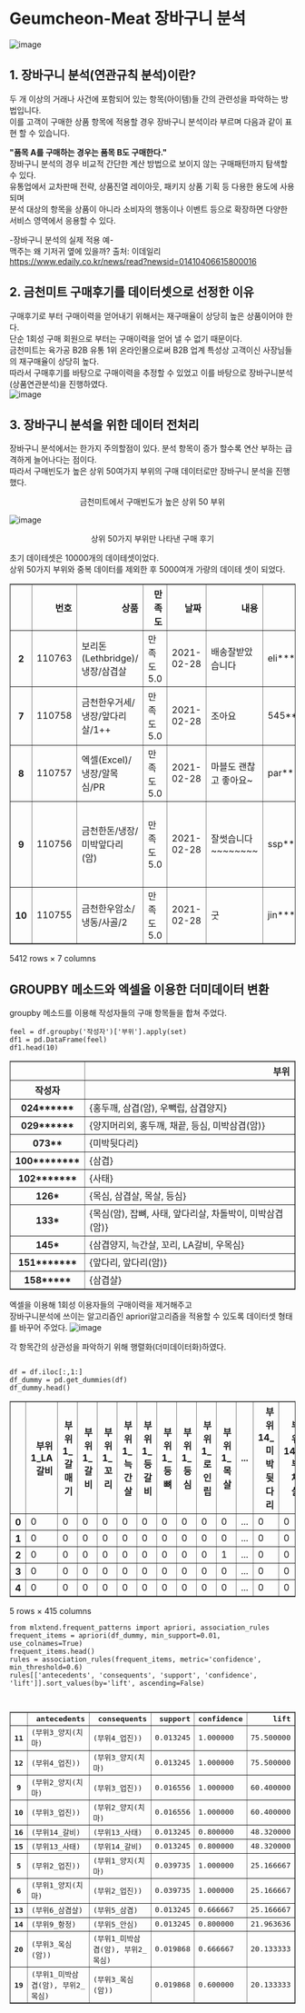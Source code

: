 # Geumcheon-Meat 장바구니 분석
![image](https://user-images.githubusercontent.com/71205453/109490613-cd861b80-7acb-11eb-8ef0-0bbd0bcc5fc5.png)

## 1. 장바구니 분석(연관규칙 분석)이란?
두 개 이상의 거래나 사건에 포함되어 있는 항목(아이템)들 간의 관련성을 파악하는 방법입니다.   
이를 고객이 구매한 상품 항목에 적용할 경우 장바구니 분석이라 부르며 다음과 같이 표현 할 수 있습니다.

**"품목 A를 구매하는 경우는 품목 B도 구매한다."**   
장바구니 분석의 경우 비교적 간단한 계산 방법으로 보이지 않는 구매패턴까지 탐색할 수 있다.   
유통업에서 교차판매 전략, 상품진열 레이아웃, 패키지 상품 기획 등 다용한 용도에 사용되며    
분석 대상의 항목을 상품이 아니라 소비자의 행동이나 이벤트 등으로 확장하면 다양한 서비스 영역에서 응용할 수 있다.

-장바구니 분석의 실제 적용 예-   
맥주는 왜 기저귀 옆에 있을까? 출처: 이데일리   
https://www.edaily.co.kr/news/read?newsid=01410406615800016

## 2. 금천미트 구매후기를 데이터셋으로 선정한 이유

구매후기로 부터 구매이력을 얻어내기 위해서는 재구매율이 상당히 높은 상품이어야 한다.   
단순 1회성 구매 회원으로 부터는 구매이력을 얻어 낼 수 없기 때문이다.   
금천미트는 육가공 B2B 유통 1위 온라인몰으로써 B2B 업계 특성상 고객이신 사장님들의 재구매율이 상당히 높다.   
따라서 구매후기를 바탕으로 구매이력을 추정할 수 있었고 이를 바탕으로 장바구니분석(상품연관분석)을 진행하였다.   
![image](https://user-images.githubusercontent.com/71205453/109499868-c74a6c00-7ad8-11eb-9359-22cc16f9debc.png)


## 3. 장바구니 분석을 위한 데이터 전처리
장바구니 분석에서는 한가지 주의할점이 있다. 분석 항목이 증가 할수록 연산 부하는 급격하게 늘어나다는 점이다.   
따라서 구매빈도가 높은 상위 50여가지 부위의 구매 데이터로만 장바구니 분석을 진행했다.
<p align="center"> 금천미트에서 구매빈도가 높은 상위 50 부위</p>
  
![image](https://user-images.githubusercontent.com/71205453/109490889-366d9380-7acc-11eb-8495-595c6f442f4f.png)
<div class="output_subarea output_html rendered_html output_result" dir="auto"><div>
<p align="center"> 상위 50가지 부위만 나타낸 구매 후기</p>   
  
 초기 데이테셋은 10000개의 데이테셋이었다.   
 상위 50가지 부위와 중복 데이터를 제외한 후 5000여개 가량의 데이테 셋이 되었다.
<table border="1" class="dataframe">
  <thead>
    <tr style="text-align: right;">
      <th></th>
      <th>번호</th>
      <th>상품</th>
      <th>만족도</th>
      <th>날짜</th>
      <th>내용</th>
      <th>작성자</th>
      <th>부위</th>
    </tr>
  </thead>
  <tbody>
    <tr>
      <th>2</th>
      <td>110763</td>
      <td>보리돈(Lethbridge)/냉장/삼겹살</td>
      <td>만족도5.0</td>
      <td>2021-02-28</td>
      <td>배송잘받았 습니다</td>
      <td>eli******</td>
      <td>삼겹살</td>
    </tr>
    <tr>
      <th>7</th>
      <td>110758</td>
      <td>금천한우거세/냉장/앞다리살/1++</td>
      <td>만족도5.0</td>
      <td>2021-02-28</td>
      <td>조아요</td>
      <td>545********</td>
      <td>앞다리살</td>
    </tr>
    <tr>
      <th>8</th>
      <td>110757</td>
      <td>엑셀(Excel)/냉장/알목심/PR</td>
      <td>만족도5.0</td>
      <td>2021-02-28</td>
      <td>마블도 괜찮고 좋아요~</td>
      <td>par*****</td>
      <td>알목심</td>
    </tr>
    <tr>
      <th>9</th>
      <td>110756</td>
      <td>금천한돈/냉장/미박앞다리(암)</td>
      <td>만족도5.0</td>
      <td>2021-02-28</td>
      <td>잘썻습니다~~~~~~~~</td>
      <td>ssp******</td>
      <td>미박앞다리(암)</td>
    </tr>
    <tr>
      <th>10</th>
      <td>110755</td>
      <td>금천한우암소/냉동/사골/2</td>
      <td>만족도5.0</td>
      <td>2021-02-28</td>
      <td>굿</td>
      <td>jin*****</td>
      <td>사골</td>
    </tr>
  </tbody>
</table>
<p>5412 rows × 7 columns</p>
</div></div>

## GROUPBY 메소드와 엑셀을 이용한 더미데이터 변환

groupby 메소드를 이용해 작성자들의 구매 항목들을 합쳐 주었다.
<pre><code>feel = df.groupby('작성자')['부위'].apply(set)
df1 = pd.DataFrame(feel)
df1.head(10)</code></pre>
<table border="1" class="dataframe">
  <thead>
    <tr style="text-align: right;">
      <th></th>
      <th>부위</th>
    </tr>
    <tr>
      <th>작성자</th>
      <th></th>
    </tr>
  </thead>
  <tbody>
    <tr>
      <th>024******</th>
      <td>{홍두깨, 삼겹(암), 우빽립, 삼겹양지}</td>
    </tr>
    <tr>
      <th>029******</th>
      <td>{양지머리외, 홍두깨, 채끝, 등심, 미박삼겹(암)}</td>
    </tr>
    <tr>
      <th>073**</th>
      <td>{미박뒷다리}</td>
    </tr>
    <tr>
      <th>100********</th>
      <td>{삼겹}</td>
    </tr>
    <tr>
      <th>102*******</th>
      <td>{사태}</td>
    </tr>
    <tr>
      <th>126*</th>
      <td>{목심, 삼겹살, 목살, 등심}</td>
    </tr>
    <tr>
      <th>133*</th>
      <td>{목심(암), 잡뼈, 사태, 앞다리살, 차돌박이, 미박삼겹(암)}</td>
    </tr>
    <tr>
      <th>145*</th>
      <td>{삼겹양지, 늑간살, 꼬리, LA갈비, 우목심}</td>
    </tr>
    <tr>
      <th>151*******</th>
      <td>{앞다리, 앞다리(암)}</td>
    </tr>
    <tr>
      <th>158*****</th>
      <td>{삼겹살}</td>
    </tr>
  </tbody>
</table>
</div></div>

엑셀을 이용해 1회성 이용자들의 구매이력을 제거해주고   
장바구니분석에 쓰이는 알고리즘인 apriori알고리즘을 적용할 수 있도록 데이터셋 형태를 바꾸어 주었다. 
![image](https://user-images.githubusercontent.com/71205453/109664856-efa59980-7bb0-11eb-9c91-511c14fc3f76.png)


각 항목간의 상관성을 파악하기 위해 행렬화(더미데이터화)하였다.

<pre><code>
df = df.iloc[:,1:]
df_dummy = pd.get_dummies(df)
df_dummy.head()</code></pre>

<table border="1" class="dataframe">
  <thead>
    <tr style="text-align: right;">
      <th></th>
      <th>부위1_LA갈비</th>
      <th>부위1_갈매기</th>
      <th>부위1_갈비</th>
      <th>부위1_꼬리</th>
      <th>부위1_늑간살</th>
      <th>부위1_등갈비</th>
      <th>부위1_등뼈</th>
      <th>부위1_등심</th>
      <th>부위1_로인립</th>
      <th>부위1_목살</th>
      <th>...</th>
      <th>부위14_미박뒷다리</th>
      <th>부위14_부채살</th>
      <th>부위14_앞다리(암)</th>
      <th>부위14_항정</th>
      <th>부위15_LA갈비</th>
      <th>부위15_갈비</th>
      <th>부위15_등갈비</th>
      <th>부위15_등심</th>
      <th>부위15_미박뒷다리</th>
      <th>부위15_삼겹살(암)</th>
    </tr>
  </thead>
  <tbody>
    <tr>
      <th>0</th>
      <td>0</td>
      <td>0</td>
      <td>0</td>
      <td>0</td>
      <td>0</td>
      <td>0</td>
      <td>0</td>
      <td>0</td>
      <td>0</td>
      <td>0</td>
      <td>...</td>
      <td>0</td>
      <td>0</td>
      <td>0</td>
      <td>0</td>
      <td>0</td>
      <td>0</td>
      <td>0</td>
      <td>0</td>
      <td>0</td>
      <td>0</td>
    </tr>
    <tr>
      <th>1</th>
      <td>0</td>
      <td>0</td>
      <td>0</td>
      <td>0</td>
      <td>0</td>
      <td>0</td>
      <td>0</td>
      <td>0</td>
      <td>0</td>
      <td>0</td>
      <td>...</td>
      <td>0</td>
      <td>0</td>
      <td>0</td>
      <td>0</td>
      <td>0</td>
      <td>0</td>
      <td>0</td>
      <td>0</td>
      <td>0</td>
      <td>0</td>
    </tr>
    <tr>
      <th>2</th>
      <td>0</td>
      <td>0</td>
      <td>0</td>
      <td>0</td>
      <td>0</td>
      <td>0</td>
      <td>0</td>
      <td>0</td>
      <td>0</td>
      <td>1</td>
      <td>...</td>
      <td>0</td>
      <td>0</td>
      <td>0</td>
      <td>0</td>
      <td>0</td>
      <td>0</td>
      <td>0</td>
      <td>0</td>
      <td>0</td>
      <td>0</td>
    </tr>
    <tr>
      <th>3</th>
      <td>0</td>
      <td>0</td>
      <td>0</td>
      <td>0</td>
      <td>0</td>
      <td>0</td>
      <td>0</td>
      <td>0</td>
      <td>0</td>
      <td>0</td>
      <td>...</td>
      <td>0</td>
      <td>0</td>
      <td>0</td>
      <td>0</td>
      <td>0</td>
      <td>0</td>
      <td>0</td>
      <td>0</td>
      <td>0</td>
      <td>0</td>
    </tr>
    <tr>
      <th>4</th>
      <td>0</td>
      <td>0</td>
      <td>0</td>
      <td>0</td>
      <td>0</td>
      <td>0</td>
      <td>0</td>
      <td>0</td>
      <td>0</td>
      <td>0</td>
      <td>...</td>
      <td>0</td>
      <td>0</td>
      <td>0</td>
      <td>0</td>
      <td>0</td>
      <td>0</td>
      <td>0</td>
      <td>0</td>
      <td>0</td>
      <td>0</td>
    </tr>
  </tbody>
</table>
<p>5 rows × 415 columns</p>

<pre><code>from mlxtend.frequent_patterns import apriori, association_rules
frequent_items = apriori(df_dummy, min_support=0.01, use_colnames=True)
frequent_items.head()
rules = association_rules(frequent_items, metric='confidence', min_threshold=0.6)
rules[['antecedents', 'consequents', 'support', 'confidence', 'lift']].sort_values(by='lift', ascending=False)</code><pre>

<table border="1" class="dataframe">
  <thead>
    <tr style="text-align: right;">
      <th></th>
      <th>antecedents</th>
      <th>consequents</th>
      <th>support</th>
      <th>confidence</th>
      <th>lift</th>
    </tr>
  </thead>
  <tbody>
    <tr>
      <th>11</th>
      <td>(부위3_양지(치마)</td>
      <td>(부위4_업진))</td>
      <td>0.013245</td>
      <td>1.000000</td>
      <td>75.500000</td>
    </tr>
    <tr>
      <th>12</th>
      <td>(부위4_업진))</td>
      <td>(부위3_양지(치마)</td>
      <td>0.013245</td>
      <td>1.000000</td>
      <td>75.500000</td>
    </tr>
    <tr>
      <th>9</th>
      <td>(부위2_양지(치마)</td>
      <td>(부위3_업진))</td>
      <td>0.016556</td>
      <td>1.000000</td>
      <td>60.400000</td>
    </tr>
    <tr>
      <th>10</th>
      <td>(부위3_업진))</td>
      <td>(부위2_양지(치마)</td>
      <td>0.016556</td>
      <td>1.000000</td>
      <td>60.400000</td>
    </tr>
    <tr>
      <th>16</th>
      <td>(부위14_갈비)</td>
      <td>(부위13_사태)</td>
      <td>0.013245</td>
      <td>0.800000</td>
      <td>48.320000</td>
    </tr>
    <tr>
      <th>15</th>
      <td>(부위13_사태)</td>
      <td>(부위14_갈비)</td>
      <td>0.013245</td>
      <td>0.800000</td>
      <td>48.320000</td>
    </tr>
    <tr>
      <th>5</th>
      <td>(부위2_업진))</td>
      <td>(부위1_양지(치마)</td>
      <td>0.039735</td>
      <td>1.000000</td>
      <td>25.166667</td>
    </tr>
    <tr>
      <th>6</th>
      <td>(부위1_양지(치마)</td>
      <td>(부위2_업진))</td>
      <td>0.039735</td>
      <td>1.000000</td>
      <td>25.166667</td>
    </tr>
    <tr>
      <th>13</th>
      <td>(부위6_삼겹살)</td>
      <td>(부위5_삼겹)</td>
      <td>0.013245</td>
      <td>0.666667</td>
      <td>25.166667</td>
    </tr>
    <tr>
      <th>14</th>
      <td>(부위9_항정)</td>
      <td>(부위5_안심)</td>
      <td>0.013245</td>
      <td>0.800000</td>
      <td>21.963636</td>
    </tr>
    <tr>
      <th>20</th>
      <td>(부위3_목심(암))</td>
      <td>(부위1_미박삼겹(암), 부위2_목심)</td>
      <td>0.019868</td>
      <td>0.666667</td>
      <td>20.133333</td>
    </tr>
    <tr>
      <th>19</th>
      <td>(부위1_미박삼겹(암), 부위2_목심)</td>
      <td>(부위3_목심(암))</td>
      <td>0.019868</td>
      <td>0.600000</td>
      <td>20.133333</td>
    </tr>
  </tbody>
</table>

